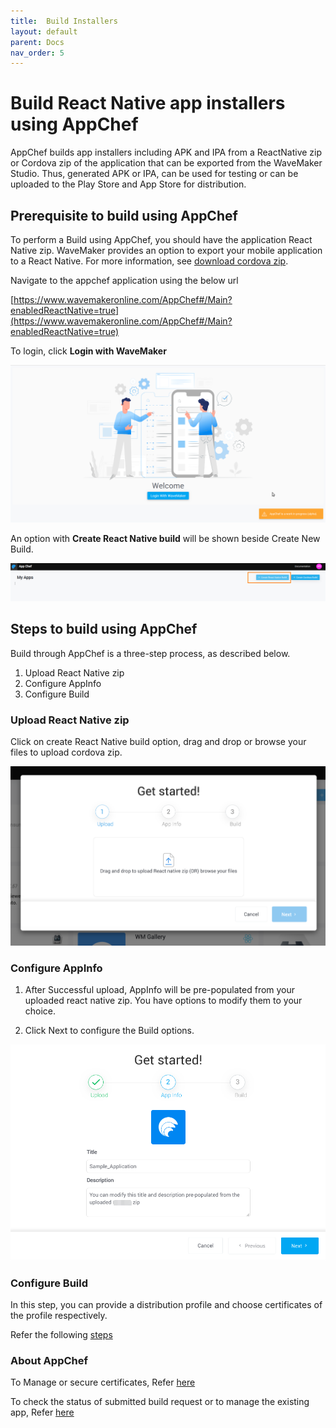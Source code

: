 ```yaml
---
title:  Build Installers
layout: default
parent: Docs
nav_order: 5
---
```


# Build React Native app installers using AppChef

AppChef builds app installers including APK and IPA from a ReactNative zip or Cordova zip of the application that can be exported from the WaveMaker Studio. Thus, generated APK or IPA, can be used for testing or can be uploaded to the Play Store and App Store for distribution. 

## Prerequisite to build using AppChef

To perform a Build using AppChef, you should have the application React Native zip.
WaveMaker provides an option to export your mobile application to a React Native. For more information, see [download cordova zip](https://docs.wavemaker.com/learn/hybrid-mobile/mobile-build-manual#how-to-export-cordova-zip).

Navigate to the appchef application using the below url

[https://www.wavemakeronline.com/AppChef#/Main?enabledReactNative=true](https://www.wavemakeronline.com/AppChef#/Main?enabledReactNative=true)

To login, click **Login with WaveMaker**

![mobile-build-appchef-login-screen](../../assets/mobile-build-appchef-login-screen.png)

An option with **Create React Native build** will be shown beside Create New Build.

![mobile-build-appchef-native-build-option](../../assets/mobile-build-appchef-native-build-option.png)

## Steps to build using AppChef

Build through AppChef is a three-step process, as described below.
1. Upload React Native zip
2. Configure AppInfo
3. Configure Build

### Upload React Native zip

Click on create React Native build option, drag and drop or browse your files to upload cordova zip.

![mobile-build-appchef-upload-native-zip](../../assets/mobile-build-upload-react-native-zip.png)

### Configure AppInfo

1. After Successful upload, AppInfo will be pre-populated from your uploaded react native zip. You have options to modify them to your choice.

2. Click Next to configure the Build options.

![mobile-build-appchef-appInfo](/assets/mobile-build-appchef-appInfo.png)

### Configure Build

In this step, you can provide a distribution profile and choose certificates of the profile respectively.

Refer the following [steps](https://docs.wavemaker.com/learn/hybrid-mobile/mobile-build-appchef#configure-build)

### About AppChef

To Manage or secure certificates, Refer [here](https://docs.wavemaker.com/learn/hybrid-mobile/mobile-build-appchef#manage-or-upload-certificates)

To check the status of submitted build request or to manage the existing app, Refer [here](https://docs.wavemaker.com/learn/hybrid-mobile/mobile-build-appchef#checking-status-of-the-submitted-build-request)
